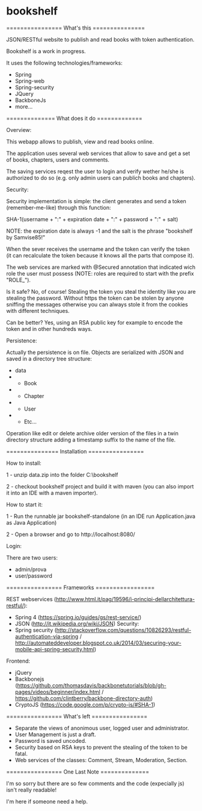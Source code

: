 # bookshelf

================ What's this ===============

JSON/RESTful website to publish and read books with token authentication.

Bookshelf is a work in progress.

It uses the following technologies/frameworks:
- Spring
- Spring-web
- Spring-security
- JQuery
- BackboneJs
- more...

============== What does it do =============

Overview:

This webapp allows to publish, view and read books online.

The application uses several web services that allow to save and get a set of books, chapters, users and comments.

The saving services reqest the user to login and verify wether he/she is authorized to do so (e.g. only admin users can publich books and chapters).


Security:

Security implementation is simple: the client generates and send a token (remember-me-like) through this function:

  SHA-1(username + ":" + expiration date + ":" + password + ":" + salt)
  
NOTE: the expiration date is always -1 and the salt is the phrase "bookshelf by Samvise85!"

When the sever receives the username and the token can verify the token (it can recalculate the token because it knows all the parts that compose it).

The web services are marked with @Secured annotation that indicated wich role the user must possess (NOTE: roles are required to start with the prefix "ROLE_").


Is it safe? No, of course! Stealing the token you steal the identity like you are stealing the password. Without https the token can be stolen by anyone sniffing the messages otherwise you can always stole it from the cookies with different techniques.

Can be better? Yes, using an RSA public key for example to encode the token and in other hundreds ways.


Persistence:

Actually the persistence is on file. Objects are serialized with JSON and saved in a directory tree structure:
- data
- - Book
- - Chapter
- - User
- - Etc...

Operation like edit or delete archive older version of the files in a twin directory structure adding a timestamp suffix to the name of the file.

=============== Installation ================

How to install:

1 - unzip data.zip into the folder C:\bookshelf

2 - checkout bookshelf project and build it with maven (you can also import it into an IDE with a maven importer).

How to start it:

1 - Run the runnable jar bookshelf-standalone (in an IDE run Application.java as Java Application)

2 - Open a browser and go to http://localhost:8080/

Login:

There are two users:
- admin/prova
- user/password

================ Frameworks =================

REST webservices (http://www.html.it/pag/19596/i-principi-dellarchitettura-restful/):
- Spring 4 (https://spring.io/guides/gs/rest-service/)
- JSON (http://it.wikipedia.org/wiki/JSON)
Security:
- Spring security (http://stackoverflow.com/questions/10826293/restful-authentication-via-spring / http://automateddeveloper.blogspot.co.uk/2014/03/securing-your-mobile-api-spring-security.html)

Frontend:
- jQuery
- Backbonejs (https://github.com/thomasdavis/backbonetutorials/blob/gh-pages/videos/beginner/index.html / https://github.com/clintberry/backbone-directory-auth)
- CryptoJS (https://code.google.com/p/crypto-js/#SHA-1)

================ What's left ================

- Separate the views of anonimous user, logged user and administrator.
- User Management is just a draft.
- Password is saved uncoded.
- Security based on RSA keys to prevent the stealing of the token to be fatal.
- Web services of the classes: Comment, Stream, Moderation, Section.

================ One Last Note ==============

I'm so sorry but there are so few comments and the code (expecially js) isn't really readable!

I'm here if someone need a help.
